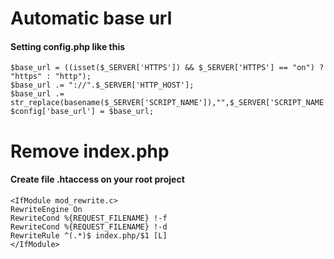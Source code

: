# Automatic base url

#### Setting config.php like this ####
    $base_url = ((isset($_SERVER['HTTPS']) && $_SERVER['HTTPS'] == "on") ? "https" : "http");
    $base_url .= "://".$_SERVER['HTTP_HOST'];
    $base_url .= str_replace(basename($_SERVER['SCRIPT_NAME']),"",$_SERVER['SCRIPT_NAME']);
    $config['base_url'] = $base_url;


# Remove index.php

#### Create file .htaccess on your root project ####
    <IfModule mod_rewrite.c>
    RewriteEngine On
    RewriteCond %{REQUEST_FILENAME} !-f
    RewriteCond %{REQUEST_FILENAME} !-d
    RewriteRule ^(.*)$ index.php/$1 [L]
    </IfModule>
